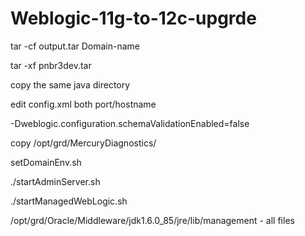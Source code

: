 # Weblogic-11g-to-12c-upgrde

tar -cf output.tar Domain-name
 
tar -xf pnbr3dev.tar
 
copy the same java directory
 
edit config.xml both port/hostname
 
-Dweblogic.configuration.schemaValidationEnabled=false
 
copy /opt/grd/MercuryDiagnostics/
 
setDomainEnv.sh
 
./startAdminServer.sh
 
./startManagedWebLogic.sh
 
/opt/grd/Oracle/Middleware/jdk1.6.0_85/jre/lib/management - all files
